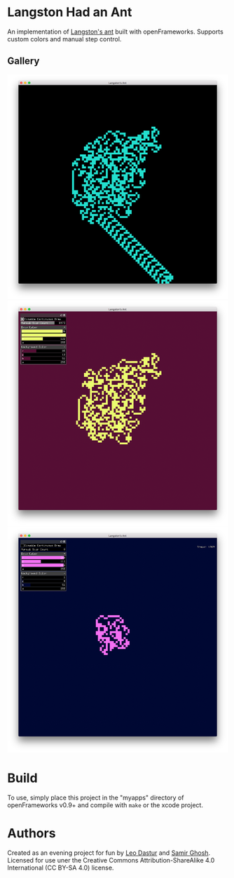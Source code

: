 # Langston Had an Ant
An implementation of <a href="https://en.wikipedia.org/wiki/Langton%27s_ant">Langston's ant</a> built with openFrameworks. Supports custom colors and manual step control.

## Gallery
![](gallery/image1.png)<br>
![](gallery/image2.png)<br>
![](gallery/image3.png)<br>

# Build
To use, simply place this project in the "myapps" directory of openFrameworks v0.9+
and compile with ```make``` or the xcode project.

# Authors
Created as an evening project for fun by <a href="https://github.com/theinnerparty">Leo Dastur</a> and <a href="https://github.com/samirgauche">Samir Ghosh</a>. <br>
Licensed for use uner the Creative Commons Attribution-ShareAlike 4.0 International (CC BY-SA 4.0) license.

